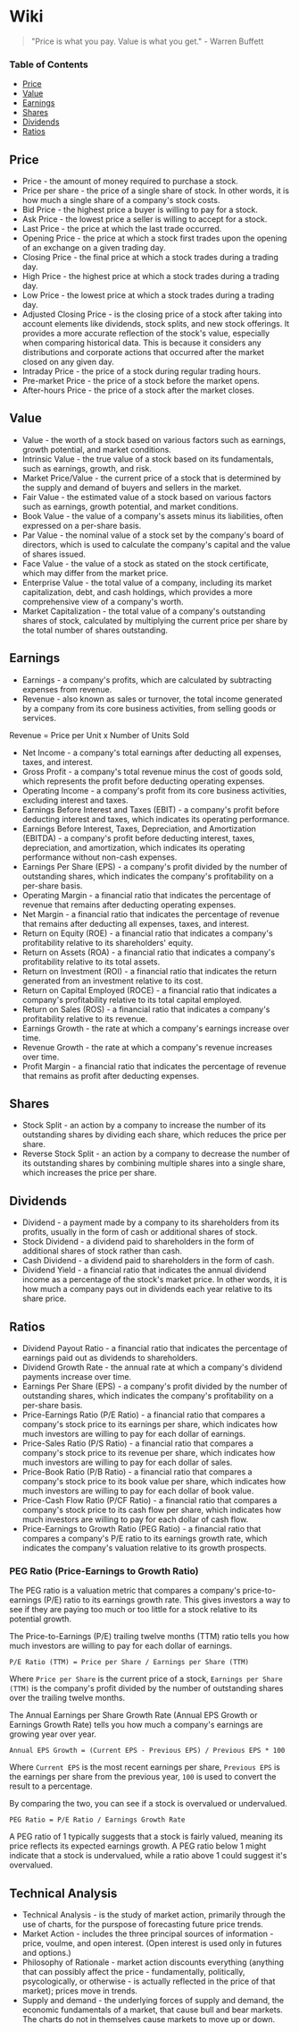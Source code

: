 # Wiki

> "Price is what you pay. Value is what you get." - Warren Buffett

### Table of Contents

- [Price](#price)
- [Value](#value)
- [Earnings](#earnings)
- [Shares](#shares)
- [Dividends](#dividends)
- [Ratios](#ratios)

## Price

- Price - the amount of money required to purchase a stock.
- Price per share - the price of a single share of stock. In other words, it is how much a single share of a company's stock costs. 
- Bid Price - the highest price a buyer is willing to pay for a stock.
- Ask Price - the lowest price a seller is willing to accept for a stock.
- Last Price - the price at which the last trade occurred.
- Opening Price - the price at which a stock first trades upon the opening of an exchange on a given trading day.
- Closing Price - the final price at which a stock trades during a trading day.
- High Price - the highest price at which a stock trades during a trading day.
- Low Price - the lowest price at which a stock trades during a trading day.
- Adjusted Closing Price - is the closing price of a stock after taking into account elements like dividends, stock splits, and new stock offerings. It provides a more accurate reflection of the stock's value, especially when comparing historical data. This is because it considers any distributions and corporate actions that occurred after the market closed on any given day.
- Intraday Price - the price of a stock during regular trading hours.
- Pre-market Price - the price of a stock before the market opens.
- After-hours Price - the price of a stock after the market closes.

## Value

- Value - the worth of a stock based on various factors such as earnings, growth potential, and market conditions.
- Intrinsic Value - the true value of a stock based on its fundamentals, such as earnings, growth, and risk.
- Market Price/Value - the current price of a stock that is determined by the supply and demand of buyers and sellers in the market.
- Fair Value - the estimated value of a stock based on various factors such as earnings, growth potential, and market conditions.
- Book Value - the value of a company's assets minus its liabilities, often expressed on a per-share basis.
- Par Value - the nominal value of a stock set by the company's board of directors, which is used to calculate the company's capital and the value of shares issued.
- Face Value - the value of a stock as stated on the stock certificate, which may differ from the market price.
- Enterprise Value - the total value of a company, including its market capitalization, debt, and cash holdings, which provides a more comprehensive view of a company's worth.
- Market Capitalization - the total value of a company's outstanding shares of stock, calculated by multiplying the current price per share by the total number of shares outstanding.

## Earnings

- Earnings - a company's profits, which are calculated by subtracting expenses from revenue.
- Revenue - also known as sales or turnover, the total income generated by a company from its core business activities, from selling goods or services. 

Revenue = Price per Unit x Number of Units Sold

- Net Income - a company's total earnings after deducting all expenses, taxes, and interest.
- Gross Profit - a company's total revenue minus the cost of goods sold, which represents the profit before deducting operating expenses.
- Operating Income - a company's profit from its core business activities, excluding interest and taxes.
- Earnings Before Interest and Taxes (EBIT) - a company's profit before deducting interest and taxes, which indicates its operating performance.
- Earnings Before Interest, Taxes, Depreciation, and Amortization (EBITDA) - a company's profit before deducting interest, taxes, depreciation, and amortization, which indicates its operating performance without non-cash expenses.
- Earnings Per Share (EPS) - a company's profit divided by the number of outstanding shares, which indicates the company's profitability on a per-share basis.
- Operating Margin - a financial ratio that indicates the percentage of revenue that remains after deducting operating expenses.
- Net Margin - a financial ratio that indicates the percentage of revenue that remains after deducting all expenses, taxes, and interest.
- Return on Equity (ROE) - a financial ratio that indicates a company's profitability relative to its shareholders' equity.
- Return on Assets (ROA) - a financial ratio that indicates a company's profitability relative to its total assets.
- Return on Investment (ROI) - a financial ratio that indicates the return generated from an investment relative to its cost.
- Return on Capital Employed (ROCE) - a financial ratio that indicates a company's profitability relative to its total capital employed.
- Return on Sales (ROS) - a financial ratio that indicates a company's profitability relative to its revenue.
- Earnings Growth - the rate at which a company's earnings increase over time.
- Revenue Growth - the rate at which a company's revenue increases over time.
- Profit Margin - a financial ratio that indicates the percentage of revenue that remains as profit after deducting expenses.

## Shares

- Stock Split - an action by a company to increase the number of its outstanding shares by dividing each share, which reduces the price per share.
- Reverse Stock Split - an action by a company to decrease the number of its outstanding shares by combining multiple shares into a single share, which increases the price per share.

## Dividends

- Dividend - a payment made by a company to its shareholders from its profits, usually in the form of cash or additional shares of stock.
- Stock Dividend - a dividend paid to shareholders in the form of additional shares of stock rather than cash.
- Cash Dividend - a dividend paid to shareholders in the form of cash.
- Dividend Yield - a financial ratio that indicates the annual dividend income as a percentage of the stock's market price. In other words, it is how much a company pays out in dividends each year relative to its share price.

## Ratios

- Dividend Payout Ratio - a financial ratio that indicates the percentage of earnings paid out as dividends to shareholders.
- Dividend Growth Rate - the annual rate at which a company's dividend payments increase over time.
- Earnings Per Share (EPS) - a company's profit divided by the number of outstanding shares, which indicates the company's profitability on a per-share basis.
- Price-Earnings Ratio (P/E Ratio) - a financial ratio that compares a company's stock price to its earnings per share, which indicates how much investors are willing to pay for each dollar of earnings.
- Price-Sales Ratio (P/S Ratio) - a financial ratio that compares a company's stock price to its revenue per share, which indicates how much investors are willing to pay for each dollar of sales.
- Price-Book Ratio (P/B Ratio) - a financial ratio that compares a company's stock price to its book value per share, which indicates how much investors are willing to pay for each dollar of book value.
- Price-Cash Flow Ratio (P/CF Ratio) - a financial ratio that compares a company's stock price to its cash flow per share, which indicates how much investors are willing to pay for each dollar of cash flow.
- Price-Earnings to Growth Ratio (PEG Ratio) - a financial ratio that compares a company's P/E ratio to its earnings growth rate, which indicates the company's valuation relative to its growth prospects.

### PEG Ratio (Price-Earnings to Growth Ratio)

The PEG ratio is a valuation metric that compares a company's price-to-earnings (P/E) ratio to its earnings growth rate. This gives investors a way to see if they are paying too much or too little for a stock relative to its potential growth.

The Price-to-Earnings (P/E) trailing twelve months (TTM) ratio tells you how much investors are willing to pay for each dollar of earnings.

```
P/E Ratio (TTM) = Price per Share / Earnings per Share (TTM)
```

Where `Price per Share` is the current price of a stock, `Earnings per Share (TTM)` is the company's profit divided by the number of outstanding shares over the trailing twelve months.

The Annual Earnings per Share Growth Rate (Annual EPS Growth or Earnings Growth Rate) tells you how much a company's earnings are growing year over year.

```
Annual EPS Growth = (Current EPS - Previous EPS) / Previous EPS * 100
```

Where `Current EPS` is the most recent earnings per share, `Previous EPS` is the earnings per share from the previous year, `100` is used to convert the result to a percentage.

By comparing the two, you can see if a stock is overvalued or undervalued.

```
PEG Ratio = P/E Ratio / Earnings Growth Rate
```

A PEG ratio of 1 typically suggests that a stock is fairly valued, meaning its price reflects its expected earnings growth. A PEG ratio below 1 might indicate that a stock is undervalued, while a ratio above 1 could suggest it's overvalued.

## Technical Analysis

- Technical Analysis - is the study of market action, primarily through the use of charts, for the purspose of forecasting future price trends.
- Market Action - includes the three principal sources of information - price, voulme, and open interest. (Open interest is used only in futures and options.)
- Philosophy of Rationale - market action discounts everything (anything that can possibly affect the price - fundamentally, politically, psycologically, or otherwise - is actually reflected in the price of that market); prices move in trends. 
- Supply and demand - the underlying forces of supply and demand, the economic fundamentals of a market, that cause bull and bear markets. The charts do not in themselves cause markets to move up or down.
